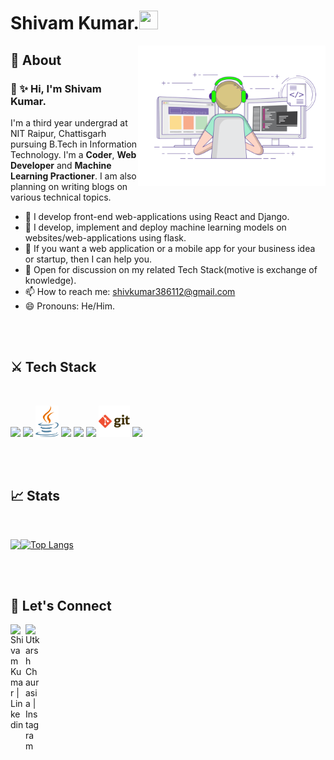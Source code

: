 # Shivam Kumar.<img src="https://github.com/TheDudeThatCode/TheDudeThatCode/blob/master/Assets/Mario_Hello_Big.gif" width="30px" height="30px">
<img align="right" alt="GIF" src="https://raw.githubusercontent.com/devSouvik/devSouvik/master/gif3.gif" width="300"/>

## 🧐 About


### 👋 ✨ Hi, I'm Shivam Kumar.


I'm a third year undergrad at NIT Raipur, Chattisgarh pursuing B.Tech in Information Technology. I'm a **Coder**, **Web Developer** and **Machine Learning Practioner**. I am also planning on writing blogs on various technical topics.

- 🔭 I develop front-end web-applications using React and Django.
- 🌱 I develop, implement and deploy machine learning models on websites/web-applications using flask.
- 👯 If you want a web application or a mobile app for your business idea or startup, then I can help you.
- 💬 Open for discussion on my related Tech Stack(motive is exchange of knowledge). 
- 📫 How to reach me: shivkumar386112@gmail.com
- 😄 Pronouns: He/Him.

<br><br>

## ⚔️ Tech Stack

<br>

   <code><img height="50" src="https://github.com/gilbarbara/logos/blob/master/logos/react.svg"></code>
    <code><img height="50" src="https://github.com/gilbarbara/logos/blob/master/logos/django-icon.svg"></code>
     <code><img height="50" src="https://github.com/gilbarbara/logos/blob/master/logos/java.svg"></code>
   <code><img height="50" src="https://github.com/gilbarbara/logos/blob/master/logos/python.svg"></code>
    <code><img height="50" src="https://github.com/gilbarbara/logos/blob/master/logos/javascript.svg"></code>
   <code><img height="50" src="https://github.com/gilbarbara/logos/blob/master/logos/c-plusplus.svg"></code>
   <code><img height="50" src="https://raw.githubusercontent.com/github/explore/80688e429a7d4ef2fca1e82350fe8e3517d3494d/topics/git/git.png"></code>
   <code><img height="50" src="https://github.com/gilbarbara/logos/blob/master/logos/bash-icon.svg"></code>

<br><br>

## 📈 Stats



<br>


  <a> <img align="left" src="https://github-readme-stats.vercel.app/api?username=itsme-shivamkumar&show_icons=true&line_height=24&theme=dark&count_private=true&include_all_commits=true&custom_title=%23%20GitHub%20Stats%20%E2%9C%85" /> </a>




[![Top Langs](https://github-readme-stats.vercel.app/api/top-langs/?username=itsme-shivamkumar&hide=jupyter-notebook&theme=dark&layout=compact&langs_count=10&custom_title=%23%20Most%20Used%20Languages%20%F0%9F%91%A8%F0%9F%8F%BD%E2%80%8D%F0%9F%92%BB&card_width=445)](https://github.com/anuraghazra/github-readme-stats)


<br><br>

## 💬 Let's Connect
    
<a href="https://www.linkedin.com/in/shivam-kumar-9575a7227/">
    <img align="left" alt="Shivam Kumar | Linkedin" width="24px" src="https://github.com/gilbarbara/logos/blob/master/logos/linkedin-icon.svg" />
  </a>
  
  
  <a href="https://www.instagram.com/sherlock_shivam/">
    <img align="left" alt="Utkarsh Chaurasia | Instagram" width="24px" src="https://github.com/gilbarbara/logos/blob/master/logos/instagram-icon.svg" />
  </a>
